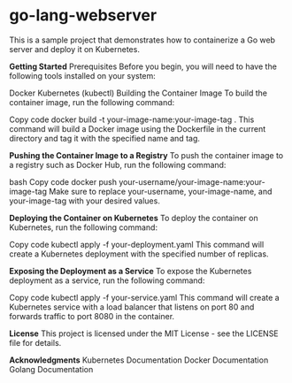 # go-lang-webserver
This is a sample project that demonstrates how to containerize a Go web server and deploy it on Kubernetes.

**Getting Started**
Prerequisites
Before you begin, you will need to have the following tools installed on your system:

Docker 
Kubernetes (kubectl) 
Building the Container Image
To build the container image, run the following command:

Copy code
docker build -t your-image-name:your-image-tag .
This command will build a Docker image using the Dockerfile in the current directory and tag it with the specified name and tag.

**Pushing the Container Image to a Registry**
To push the container image to a registry such as Docker Hub, run the following command:

bash
Copy code
docker push your-username/your-image-name:your-image-tag
Make sure to replace your-username, your-image-name, and your-image-tag with your desired values.

**Deploying the Container on Kubernetes**
To deploy the container on Kubernetes, run the following command:

Copy code
kubectl apply -f your-deployment.yaml
This command will create a Kubernetes deployment with the specified number of replicas.

**Exposing the Deployment as a Service**
To expose the Kubernetes deployment as a service, run the following command:

Copy code
kubectl apply -f your-service.yaml
This command will create a Kubernetes service with a load balancer that listens on port 80 and forwards traffic to port 8080 in the container.

**License**
This project is licensed under the MIT License - see the LICENSE file for details.

**Acknowledgments**
Kubernetes Documentation
Docker Documentation
Golang Documentation
